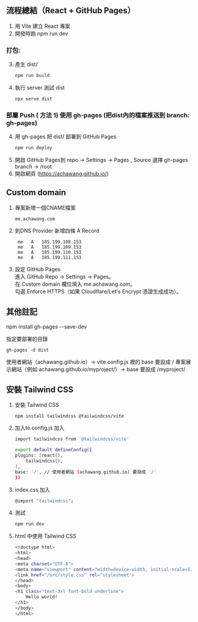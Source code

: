 


## 流程總結（React + GitHub Pages）
1. 用 Vite 建立 React 專案
2. 開發時跑 npm run dev
### 打包: 
3. 產生 dist/
    ```bash
    npm run build
    ```
4. 執行 server 測試 dist
    ```bash
    npx serve dist
    ```
### 部屬 Push ( 方法 1) 使用 gh-pages (把dist內的檔案推送到 branch: gh-pages)
4. 用 gh-pages 把 dist/ 部署到 GitHub Pages 
    ```bash
    npm run deploy
    ```
5. 開啟 GitHub Pages到 repo → Settings → Pages  , Source 選擇 gh-pages branch → /root  
6. 開啟網頁 (https://achawang.github.io/)

## Custom domain
1. 專案新增一個CNAME檔案
    ```=bash
    me.achawang.com
    ```
2. 到DNS Provider 新增四條 A Record
    ```=bash
     me   A   185.199.108.153
     me   A   185.199.109.153
     me   A   185.199.110.153
     me   A   185.199.111.153
    ```
3. 設定 GitHub Pages  
進入 GitHub Repo → Settings → Pages。  
在 Custom domain 欄位填入 me.achawang.com。  
勾選 Enforce HTTPS（如果 Cloudflare/Let's Encrypt 憑證生成成功）。  
## 其他註記
npm install gh-pages --save-dev

指定要部署的目錄  
```=bash
gh-pages -d dist 
```

使用者網站（achawang.github.io）→ vite.config.js 裡的 base 要設成 /
專案展示網站（例如 achawang.github.io/myproject/）→ base 要設成 /myproject/  



## 安裝 Tailwind CSS 
1. 安裝 Tailwind CSS
    ```=bash
    npm install tailwindcss @tailwindcss/vite
    ```
2. 加入te.config.js 加入
    ```bash
    import tailwindcss from '@tailwindcss/vite'
    ```
    ```bash
    export default defineConfig({
    plugins: [react(),
        tailwindcss(),
    ],
    base: '/', // 使用者網站 (achawang.github.io) 要設成 '/'
    })
    ```
3. index.css 加入
    ```bash
    @import "tailwindcss";
    ```
4. 測試
    ```bash
    npm run dev
    ```
5. html 中使用 Tailwind CSS
    ```bash
    <!doctype html>
    <html>
    <head>
    <meta charset="UTF-8">
    <meta name="viewport" content="width=device-width, initial-scale=1.0">
    <link href="/src/style.css" rel="stylesheet">
    </head>
    <body>
    <h1 class="text-3xl font-bold underline">
        Hello world!
    </h1>
    </body>
    </html>
    ```